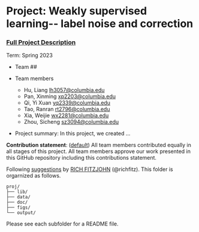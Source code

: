 # Project: Weakly supervised learning-- label noise and correction


### [Full Project Description](doc/project3_desc.md)

Term: Spring 2023

+ Team ##
+ Team members
	+ Hu, Liang lh3057@columbia.edu
	+ Pan, Xinming xp2203@columbia.edu
	+ Qi, Yi Xuan yq2339@columbia.edu
	+ Tao, Ranran rt2796@columbia.edu
	+ Xia, Weijie wx2281@columbia.edu
	+ Zhou, Sicheng sz3094@columbia.edu

+ Project summary: In this project, we created ...
	

**Contribution statement**: ([default](doc/a_note_on_contributions.md)) All team members contributed equally in all stages of this project. All team members approve our work presented in this GitHub repository including this contributions statement. 

Following [suggestions](http://nicercode.github.io/blog/2013-04-05-projects/) by [RICH FITZJOHN](http://nicercode.github.io/about/#Team) (@richfitz). This folder is orgarnized as follows.

```
proj/
├── lib/
├── data/
├── doc/
├── figs/
└── output/
```

Please see each subfolder for a README file.
